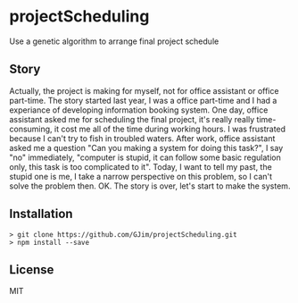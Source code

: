 # projectScheduling
Use a genetic algorithm to arrange final project schedule

## Story
Actually, the project is making for myself, not for office assistant or office part-time.
The story started last year, I was a office part-time and I had a experiance of developing information booking system.
One day, office assistant asked me for scheduling the final project, it's really really time-consuming, it cost me all of the time during working hours.
I was frustrated because I can't try to fish in troubled waters.
After work, office assistant asked me a question "Can you making a system for doing this task?", I say "no" immediately, "computer is stupid, it can follow some basic regulation only, this task is too complicated to it".
Today, I want to tell my past, the stupid one is me, I take a narrow perspective on this problem, so I can't solve the problem then.
OK. The story is over, let's start to make the system.

## Installation
```
> git clone https://github.com/GJim/projectScheduling.git
> npm install --save
```

## License
MIT
